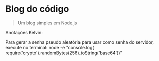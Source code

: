 # Blog do código
> Um blog simples em Node.js

Anotações Kelvin:

Para gerar a senha pseudo aleatória para usar como senha do servidor, execute no terminal:
node -e "console.log( require('crypto').randomBytes(256).toString('base64'))"
